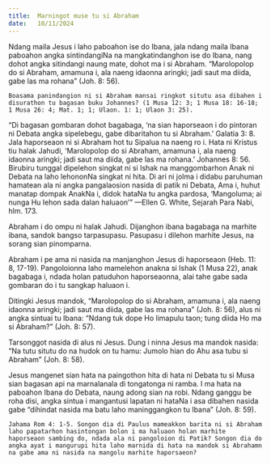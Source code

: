 ```yaml
---
title:  Marningot muse tu si Abraham
date:   10/11/2024
---
```


Ndang maila Jesus i laho paboahon ise do Ibana, jala ndang maila Ibana paboahon angka sintindangiNa na mangkatindanghon ise do Ibana, nang dohot angka sitindangi naung mate, dohot ma i si Abraham. “Marolopolop do si Abraham, amamuna i, ala naeng idaonna aringki; jadi saut ma diida, gabe las ma rohana” (Joh. 8: 56).

`Boasama panindangion ni si Abraham mansai ringkot situtu asa dibahen i disurathon tu bagasan buku Johannes? (1 Musa 12: 3; 1 Musa 18: 16-18; 1 Musa 26: 4; Mat. 1; 1; Ulaon. 1: 1; Ulaon 3: 25).`

“Di bagasan gombaran dohot bagabaga, ‘na sian haporseaon i do pintoran ni Debata angka sipelebegu, gabe dibaritahon tu si Abraham.’ Galatia 3: 8. Jala haporseaon ni si Abraham hot tu Sipalua na naeng ro i. Hata ni Kristus tiu halak Jahudi, ‘Marolopolop do si Abraham, amamuna i, ala naeng idaonna aringki; jadi saut ma diida, gabe las ma rohana.’ Johannes 8: 56. Birubiru tunggal dipelehon singkat ni si Ishak na manggombarhon Anak ni Debata na laho lehononNa singkat ni hita. Di ari ni jolma i didabu paruhuman hamatean ala ni angka pangalaosion nasida di patik ni Debata, Ama i, huhut manatap dompak AnakNa i, didok hataNa tu angka pardosa, ‘Mangoluma; ai nunga Hu lehon sada dalan haluaon’” —Ellen G. White, Sejarah Para Nabi, hlm. 173.

Abraham i do ompu ni halak Jahudi. Dijanghon ibana bagabaga na marhite ibana, sandok bangso tarpasupasu. Pasupasu i dilehon marhite Jesus, na sorang sian pinomparna.

Abraham i pe ama ni nasida na manjanghon Jesus di haporseaon (Heb. 11: 8, 17-19). Pangoloionna laho mamelehon anakna si Ishak (1 Musa 22), anak bagabaga i, ndada holan patuduhon haporseaonna, alai tahe gabe sada gombaran do i tu sangkap haluaon i.

Ditingki Jesus mandok, “Marolopolop do si Abraham, amamuna i, ala naeng idaonna aringki; jadi saut ma diida, gabe las ma rohana” (Joh. 8: 56), alus ni angka sintuai tu Ibana: “Ndang tuk dope Ho limapulu taon; tung diida Ho ma si Abraham?” (Joh. 8: 57).

Tarsonggot nasida di alus ni Jesus. Dung i ninna Jesus ma mandok nasida: “Na tutu situtu do na hudok on tu hamu: Jumolo hian do Ahu asa tubu si Abraham” (Joh. 8: 58).

Jesus mangenet sian hata na paingothon hita di hata ni Debata tu si Musa sian bagasan api na marnalanala di tongatonga ni ramba. I ma hata na paboahon Ibana do Debata, naung adong sian na robi. Ndang ganggu be roha disi, angka sintua i mangantusi lapatan ni hataNa i asa dibahen nasida gabe “dihindat nasida ma batu laho maninggangkon tu Ibana” (Joh. 8: 59).

`Jahama Rom 4: 1-5. Songon dia di Paulus mameakkon barita ni si Abraham laho papatarhon hasintongan bolon i ma haluaon holan marhite haporseaon sambing do, ndada ala ni pangoloion di Patik? Songon dia do angka ayat i mangurupi hita laho marnida di hata na mandok si Abrahamn na gabe ama ni nasida na mangolu marhite haporsaeon?`